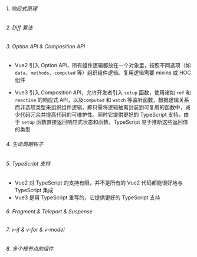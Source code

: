 ###### 1. 响应式原理

###### 2. Diff 算法

###### 3. Option API & Composition API

- Vue2 引入 Option API，所有组件逻辑都放在一个对象里，按照不同选项（如 `data`、`methods`、`computed` 等）组织组件逻辑。复用逻辑需要 mixins 或 HOC 组件
* Vue3 引入 Composition API，允许开发者引入 `setup` 函数，使用诸如 `ref` 和 `reactive` 的响应式 API，以及`computed` 和 `watch` 等监听函数，根据逻辑关系而非选项类型来组织组件逻辑，即只需将逻辑抽离封装到可复用的函数中，减少代码冗余并提高代码的可维护性。同时它提供更好的 TypeScript 支持，由于 `setup` 函数直接返回响应式状态和函数，TypeScript 易于推断这些返回值的类型

###### 4. 生命周期钩子

###### 5. TypeScript 支持

- Vue2 对 TypeScript 的支持有限，并不是所有的 Vue2 代码都能很好地与 TypeScript 集成
- Vue3 是用 TypeScript 重写的，它提供更好的 TypeScript 支持

###### 6. Fragment & Teleport & Suspense

###### 7. v-if & v-for & v-model

###### 8. 多个根节点的组件

